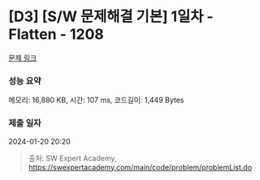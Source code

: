 # [D3] [S/W 문제해결 기본] 1일차 - Flatten - 1208 

[문제 링크](https://swexpertacademy.com/main/code/problem/problemDetail.do?contestProbId=AV139KOaABgCFAYh) 

### 성능 요약

메모리: 16,880 KB, 시간: 107 ms, 코드길이: 1,449 Bytes

### 제출 일자

2024-01-20 20:20



> 출처: SW Expert Academy, https://swexpertacademy.com/main/code/problem/problemList.do